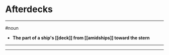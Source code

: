 # Afterdecks
---
#noun
- **The part of a ship's [[deck]] from [[amidships]] toward the stern**
---
---
